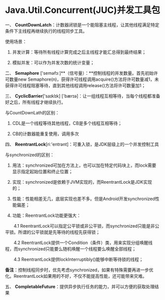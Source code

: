 # Java.Util.Concurrent(JUC)并发工具包

一、  **CountDownLatch**：计数器闭锁是一个能阻塞主线程，让其他线程满足特定条件下主线程再继续执行的线程同步工具。

使用场景：

1. 并发计算：等待所有线程计算完成之后主线程才能汇总得到最终结果；

2. 模拟并发：可以作为并发次数的统计变量；

二、  **Semaphore** ['seməfɔː]**（信号量）：**控制线程的并发数量。首先初始许可数量new Semaphore(n)，获得许可线程调用acquire()方法将许可数量减1，未获得许可线程阻塞等待，直到其他线程调用release()方法将许可数量加1；

三、  **CyclicBarrier**['saɪklɪk] ['bærɪə]：让一组线程互相等待，当每个线程都准备好之后，所有线程才继续执行。

与CountDownLath的区别：

1. CDL是一个线程等待其他线程，CB是多个线程互相等待；

2. CB的计数器能重复使用，调用多次

四、  **ReentrantLock**[riː'entrənt]：可重入锁，是JDK层级上的一个并发控制工具

与synchronized的区别：

1. 用法：synchronized可加在方法上，也可以加在特定代码块上，而lock需要显示指定起始位置和终止位置；

2. 实现：synchronized是依赖于JVM实现的，而ReentrantLock是JDK实现的；

3. 性能：性能相差无几，底层实现也差不多。但是Android开发synchronized性能偏差；

4. 功能：ReentrantLock功能更强大：

&emsp;&emsp;4.1     ReentrantLock可以指定公平锁或非公平锁，而synchronized只能是非公平锁。所谓的公平锁就是先等待的线程先获得锁；

&emsp;&emsp;4.2     ReentrantLock提供一个Condition（条件）类，用来实现分组唤醒线程，而synchronized只能要么随机唤醒一个线程要么唤醒全部线程；

&emsp;&emsp;4.3     ReentrantLock提供lockInterruptibly()能够中断等待锁的线程；

**备注**：控制线程同步时，优先考虑synchronized，如果有特殊需要再进一步优化。ReentrantLock如果用的不好，不仅不能提高性能，还可能带来灾难。

五、  **CompletableFuture**：提供异步执行任务的能力，并可以方便的获取处理结果

